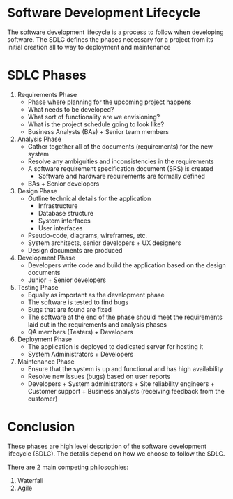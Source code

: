 # Software Development Lifecycle
The software development lifecycle is a process to follow when developing software. The SDLC defines the phases necessary for a project from its initial creation all to way to deployment and maintenance

# SDLC Phases
1. Requirements Phase
    - Phase where planning for the upcoming project happens
    - What needs to be developed?
    - What sort of functionality are we envisioning?
    - What is the project schedule going to look like?
    - Business Analysts (BAs) + Senior team members
2. Analysis Phase
    - Gather together all of the documents (requirements) for the new system
    - Resolve any ambiguities and inconsistencies in the requirements
    - A software requirement specification document (SRS) is created
        - Software and hardware requirements are formally defined
    - BAs + Senior developers
3. Design Phase
    - Outline technical details for the application
        - Infrastructure
        - Database structure
        - System interfaces
        - User interfaces
    - Pseudo-code, diagrams, wireframes, etc.
    - System architects, senior developers + UX designers
    - Design documents are produced
4. Development Phase
    - Developers write code and build the application based on the design documents
    - Junior + Senior developers
5. Testing Phase
    - Equally as important as the development phase
    - The software is tested to find bugs
    - Bugs that are found are fixed
    - The software at the end of the phase should meet the requirements laid out in the requirements and analysis phases
    - QA members (Testers) + Developers
6. Deployment Phase
    - The application is deployed to dedicated server for hosting it
    - System Administrators + Developers
7. Maintenance Phase
    - Ensure that the system is up and functional and has high availability
    - Resolve new issues (bugs) based on user reports
    - Developers + System administrators + Site reliability engineers + Customer support + Business analysts (receiving feedback from the customer)

# Conclusion
These phases are high level description of the software development lifecycle (SDLC). The details depend on how we choose to follow the SDLC.

There are 2 main competing philosophies:
1. Waterfall
2. Agile